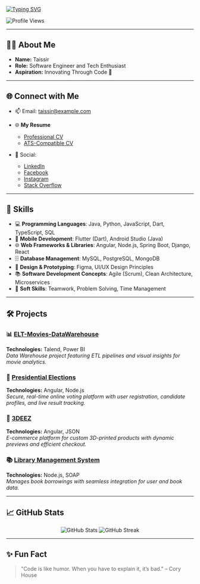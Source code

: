 <a href="https://git.io/typing-svg"><img src="https://readme-typing-svg.demolab.com?font=Fira+Code&size=30&duration=2000&pause=1000&color=2465F7&center=true&vCenter=true&random=false&width=600&lines=Hi%F0%9F%91%8B%2C+I'm+BOUZIDI+Taissir;Software+Engineer+and+Tech+Enthusiast;Passionate+About+Coding" alt="Typing SVG" /></a>



<p align="left">
    <img src="https://komarev.com/ghpvc/?username=taissir&label=Profile%20views&color=0e75b6&style=for-the-badge" alt="Profile Views" />
</p>

---

## 👨‍💻 About Me
- **Name:** Taissir  
- **Role:** Software Engineer and Tech Enthusiast  
- **Aspiration:** Innovating Through Code 🚀  
---

## 🌐 Connect with Me
- 📫 Email: [taissir@example.com](mailto:taissir@example.com)  
- 🌐 **My Resume**  
    - [Professional CV](#)  
    - [ATS-Compatible CV](#)  

- 📱 Social:
  - [LinkedIn](https://linkedin.com/in/taissir)  
  - [Facebook](https://facebook.com/taissir)  
  - [Instagram](https://instagram.com/taissir)  
  - [Stack Overflow](https://stackoverflow.com/users/taissir)  

---
## 🔧 Skills
- 💻 **Programming Languages**: Java, Python, JavaScript, Dart, TypeScript, SQL  
- 📱 **Mobile Development**: Flutter (Dart), Android Studio (Java)  
- 🌐 **Web Frameworks & Libraries**: Angular, Node.js, Spring Boot, Django, React  
- 🗄️ **Database Management**: MySQL, PostgreSQL, MongoDB  
- 🎨 **Design & Prototyping**: Figma, UI/UX Design Principles  
- 📚 **Software Development Concepts**: Agile (Scrum), Clean Architecture, Microservices  
- 💼 **Soft Skills**: Teamwork, Problem Solving, Time Management  

---

## 🛠️ Projects

### 📊 [ELT-Movies-DataWarehouse](https://github.com/taissir/ELT-Movies-DataWarehouse)  
**Technologies:** Talend, Power BI  
*Data Warehouse project featuring ETL pipelines and visual insights for movie analytics.*

### 🚀 [Presidential Elections](https://github.com/taissir/Presidential-Elections)  
**Technologies:** Angular, Node.js  
*Secure, real-time online voting platform with user registration, candidate profiles, and live result tracking.*

### 🛒 [3DEEZ](https://github.com/taissir/3DEEZ)  
**Technologies:** Angular, JSON  
*E-commerce platform for custom 3D-printed products with dynamic previews and efficient checkout.*

### 📚 [Library Management System](https://github.com/taissir/Library-Management-System)  
**Technologies:** Node.js, SOAP  
*Manages book borrowings with seamless integration for user and book data.*

---

## 📈 GitHub Stats
<p align="center">
    <img src="https://github-readme-stats.vercel.app/api?username=taissir&show_icons=true&theme=tokyonight" alt="GitHub Stats" />
    <img src="https://github-readme-streak-stats.herokuapp.com/?user=taissir&theme=tokyonight" alt="GitHub Streak" />
</p>

---

## ✨ Fun Fact
> "Code is like humor. When you have to explain it, it’s bad." – Cory House
